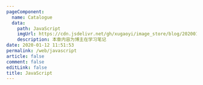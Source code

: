 ```yaml
---
pageComponent: 
  name: Catalogue
  data: 
    path: JavaScript
    imgUrl: https://cdn.jsdelivr.net/gh/xugaoyi/image_store/blog/20200112120340.png
    description: 本章内容为博主在学习笔记
date: 2020-01-12 11:51:53
permalink: /web/javascript
article: false
comment: false
editLink: false
title: JavaScript
---
```

